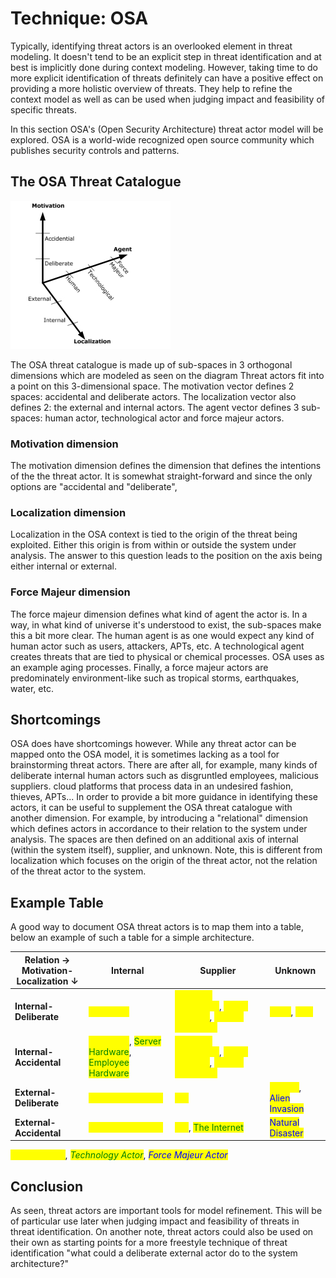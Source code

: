 # Technique: OSA

Typically, identifying threat actors is an overlooked element in threat modeling. It doesn't tend to be an explicit step in threat identification and at best is implicitly done during context modeling. However, taking time to do more explicit identification of threats definitely can have a positive effect on providing a more holistic overview of threats. They help to refine the context model as well as can be used when judging impact and feasibility of specific threats.

In this section OSA's (Open Security Architecture) threat actor model will be explored. OSA is a world-wide recognized open source community which publishes security controls and patterns.

## The OSA Threat Catalogue

![OSA Model](OSA.jpg)

The OSA threat catalogue is made up of sub-spaces in 3 orthogonal dimensions which are modeled as seen on the diagram Threat actors fit into a point on this 3-dimensional space. The motivation vector defines 2 spaces: accidental and deliberate actors. The localization vector also defines 2: the external and internal actors. The agent vector defines 3 sub-spaces: human actor, technological actor and force majeur actors.

### Motivation dimension

The motivation dimension defines the dimension that defines the intentions of the the threat actor. It is somewhat straight-forward and since the only options are "accidental and "deliberate",

### Localization dimension

Localization in the OSA context is tied to the origin of the threat being exploited. Either this origin is from within or outside the system under analysis. The answer to this question leads to the position on the axis being either internal or external.

### Force Majeur dimension

The force majeur dimension defines what kind of agent the actor is. In a way, in what kind of universe it's understood to exist, the sub-spaces make this a bit more clear. The human agent is as one would expect any kind of human actor such as users, attackers, APTs, etc. A technological agent creates threats that are tied to physical or chemical processes. OSA uses as an example aging processes. Finally, a force majeur actors are predominately environment-like such as tropical storms, earthquakes, water, etc.

## Shortcomings

OSA does have shortcomings however. While any threat actor can be mapped onto the OSA model, it is sometimes lacking as a tool for brainstorming threat actors. There are after all, for example, many kinds of deliberate internal human actors such as disgruntled employees, malicious suppliers. cloud platforms that process data in an undesired fashion, thieves, APTs... In order to provide a bit more guidance in identifying these actors, it can be useful to supplement the OSA threat catalogue with another dimension. For example, by introducing a "relational" dimension which defines actors in accordance to their relation to the system under analysis. The spaces are then defined on an additional axis of internal (within the system itself), supplier, and unknown. Note, this is different from localization which focuses on the origin of the threat actor, not the relation of the threat actor to the system.

## Example Table

A good way to document OSA threat actors is to map them into a table, below an example of such a table for a simple architecture.

| **Relation →**<br/>**Motivation-Localization ↓** | **Internal** | **Supplier** | **Unknown** |
| --- | --- | --- | --- |
| **Internal-Deliberate** | <mark style="color:yellow;">Employee</mark> | <mark style="color:yellow;">Software Contractor</mark>, <mark style="color:yellow;">Cloud Provider</mark>, <mark style="color:yellow;">Library Developer</mark> | <mark style="color:yellow;">Thief</mark>, <mark style="color:yellow;">APT</mark> |
| **Internal-Accidental** | <mark style="color:yellow;">Employee</mark>, <mark style="color:green;">Server Hardware</mark>, <mark style="color:green;">Employee Hardware</mark> | <mark style="color:yellow;">Software Contractor</mark>, <mark style="color:yellow;">Cloud Provider</mark>, <mark style="color:yellow;">Library Developer</mark> | |
| **External-Deliberate** | <mark style="color:yellow;">Remote Employee</mark> | <mark style="color:yellow;">ISP</mark> | <mark style="color:yellow;">Hacker</mark>, <mark style="color:blue;">Alien Invasion</mark> |
| **External-Accidental** | <mark style="color:yellow;">Remote Employee</mark> | <mark style="color:yellow;">ISP</mark>, <mark style="color:green;">The Internet</mark> | <mark style="color:blue;">Natural Disaster</mark> |

<mark style="color:yellow;">*Human Actor*</mark>, 
<mark style="color:green;">*Technology Actor*</mark>, 
<mark style="color:blue;">*Force Majeur Actor*</mark>

## Conclusion

As seen, threat actors are important tools for model refinement. This will be of particular use later when judging impact and feasibility of threats in threat identification. On another note, threat actors could also be used on their own as starting points for a more freestyle technique of threat identification "what could a deliberate external actor do to the system architecture?"
